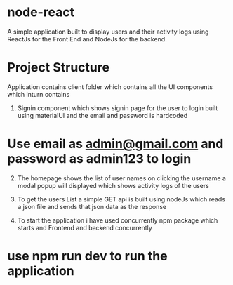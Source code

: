 # node-react

A simple application built to display users and their activity logs using ReactJs for the Front End and NodeJs for the backend.

# Project Structure
Application contains client folder which contains all the UI components which inturn contains

1. Signin component which shows signin page for the user to login built using  materialUI and the email and password is hardcoded 

# Use email as admin@gmail.com and password as admin123 to login

2. The homepage shows the list of user names on clicking the username a modal popup will displayed which shows activity logs of the users

3. To get the users List a simple GET api is built using nodeJs which reads a json file and sends that json data as the response

4. To start the application  i have used concurrently npm package which starts and Frontend and  backend concurrently 

# use npm run dev to run the application
